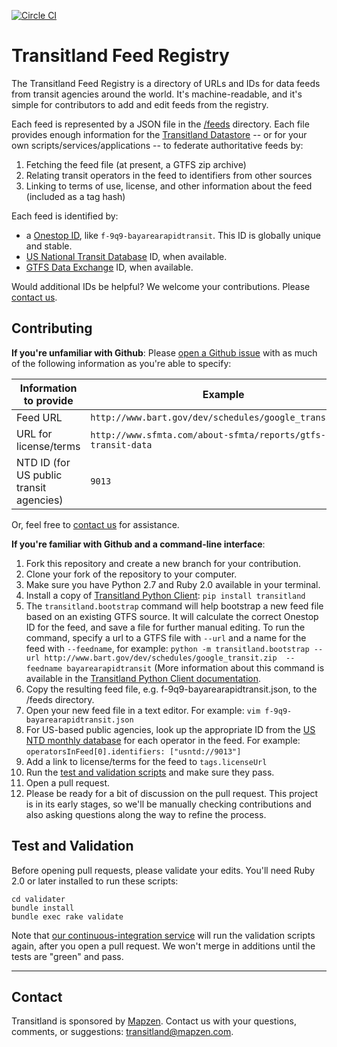 [![Circle CI](https://circleci.com/gh/transitland/transitland-feed-registry.svg?style=svg)](https://circleci.com/gh/transitland/transitland-feed-registry)

# Transitland Feed Registry

The Transitland Feed Registry is a directory of URLs and IDs for data feeds from transit agencies around the world. It's machine-readable, and it's simple for contributors to add and edit feeds from the registry.

Each feed is represented by a JSON file in the [/feeds](/feeds) directory. Each file provides enough information for the [Transitland Datastore](https://github.com/transitland/transitland-datastore) -- or for your own scripts/services/applications -- to federate authoritative feeds by:

1. Fetching the feed file (at present, a GTFS zip archive)
2. Relating transit operators in the feed to identifiers from other sources
3. Linking to terms of use, license, and other information about the feed (included as a tag hash)

Each feed is identified by:

- a [Onestop ID](https://github.com/transitland/onestop-id-scheme), like `f-9q9-bayarearapidtransit`. This ID is globally unique and stable.
- [US National Transit Database](http://www.ntdprogram.gov/) ID, when available.
- [GTFS Data Exchange](http://www.gtfs-data-exchange.com/) ID, when available.

Would additional IDs be helpful? We welcome your contributions. Please [contact us](#contact).

## Contributing

**If you're unfamiliar with Github**: Please [open a Github issue](https://github.com/transitland/transitland-feed-registry/issues/new) with as much of the following information as you're able to specify:

Information to provide | Example
---------------------- | -------
Feed URL               | `http://www.bart.gov/dev/schedules/google_transit.zip`
URL for license/terms  | `http://www.sfmta.com/about-sfmta/reports/gtfs-transit-data`
NTD ID (for US public transit agencies)  | `9013`

Or, feel free to [contact us](#contact) for assistance.

**If you're familiar with Github and a command-line interface**:

1. Fork this repository and create a new branch for your contribution.
2. Clone your fork of the repository to your computer.
3. Make sure you have Python 2.7 and Ruby 2.0 available in your terminal.
4. Install a copy of [Transitland Python Client](https://github.com/transitland/transitland-python-client): `pip install transitland`
5. The `transitland.bootstrap` command will help bootstrap a new feed file based on an existing GTFS source. It will calculate the correct Onestop ID for the feed, and save a file for further manual editing. To run the command, specify a url to a GTFS file with `--url` and a name for the feed with `--feedname`, for example: `python -m transitland.bootstrap --url http://www.bart.gov/dev/schedules/google_transit.zip  --feedname bayarearapidtransit` (More information about this command is available in the [Transitland Python Client documentation](https://github.com/transitland/transitland-python-client#bootstrapping-a-feed-from-a-gtfs-source).
6. Copy the resulting feed file, e.g. f-9q9-bayarearapidtransit.json, to the /feeds directory.
7. Open your new feed file in a text editor. For example: `vim f-9q9-bayarearapidtransit.json`
8. For US-based public agencies, look up the appropriate ID from the [US NTD monthly database](http://www.ntdprogram.gov/ntdprogram/data.htm) for each operator in the feed. For example: `operatorsInFeed[0].identifiers: ["usntd://9013"]`
9. Add a link to license/terms for the feed to `tags.licenseUrl`
10. Run the [test and validation scripts](#test-and-validation) and make sure they pass.
11. Open a pull request.
12. Please be ready for a bit of discussion on the pull request. This project is in its early stages, so we'll be manually checking contributions and also asking questions along the way to refine the process.

## Test and Validation

Before opening pull requests, please validate your edits. You'll need Ruby 2.0 or later installed to run these scripts:

````
cd validater
bundle install
bundle exec rake validate
````

Note that [our continuous-integration service](https://circleci.com/gh/transitland/transitland-feed-registry) will run the validation scripts again, after you open a pull request. We won't merge in additions until the tests are "green" and pass.

---

## Contact

Transitland is sponsored by [Mapzen](http://mapzen.com). Contact us with your questions, comments, or suggestions: [transitland@mapzen.com](mailto:transitland@mapzen.com).
